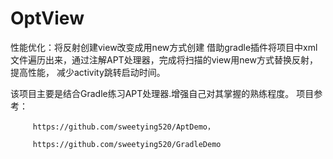 # OptView

性能优化：将反射创建view改变成用new方式创建
借助gradle插件将项目中xml文件遍历出来，通过注解APT处理器，完成将扫描的view用new方式替换反射，提高性能，
减少activity跳转启动时间。

该项目主要是结合Gradle练习APT处理器.增强自己对其掌握的熟练程度。
项目参考：
        
       

         https://github.com/sweetying520/AptDemo，
          
         https://github.com/sweetying520/GradleDemo


